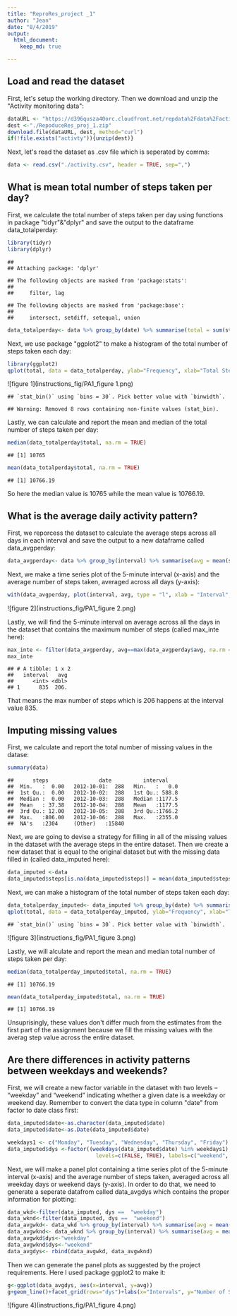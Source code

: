```yaml
---
title: "ReproRes_project _1"
author: "Jean"
date: "8/4/2019"
output: 
  html_document:
    keep_md: true

---
```




## Load and read the dataset

First, let's setup the working directory. Then we download and unzip the "Activity monitoring data":


```r
dataURL <- "https://d396qusza40orc.cloudfront.net/repdata%2Fdata%2Factivity.zip"
dest <-"./RepoduceRes_proj_1.zip"
download.file(dataURL, dest, method="curl")
if(!file.exists("activty")){unzip(dest)}
```

Next, let's read the dataset as .csv file which is seperated by comma:

```r
data <- read.csv("./activity.csv", header = TRUE, sep=",")
```

## What is mean total number of steps taken per day?

First, we calculate the total number of steps taken per day using functions in package "tidyr"&"dplyr" and save the output to the dataframe data_totalperday:


```r
library(tidyr)
library(dplyr)
```

```
## 
## Attaching package: 'dplyr'
```

```
## The following objects are masked from 'package:stats':
## 
##     filter, lag
```

```
## The following objects are masked from 'package:base':
## 
##     intersect, setdiff, setequal, union
```

```r
data_totalperday<- data %>% group_by(date) %>% summarise(total = sum(steps))
```

Next, we use package "ggplot2" to make a histogram of the total number of steps taken each day:


```r
library(ggplot2)
qplot(total, data = data_totalperday, ylab="Frequency", xlab="Total Steps per Day")
```
![figure 1](instructions_fig/PA1_figure 1.png)
```
## `stat_bin()` using `bins = 30`. Pick better value with `binwidth`.
```

```
## Warning: Removed 8 rows containing non-finite values (stat_bin).
```




Lastly, we can calculate and report the mean and median of the total number of steps taken per day:


```r
median(data_totalperday$total, na.rm = TRUE)
```

```
## [1] 10765
```

```r
mean(data_totalperday$total, na.rm = TRUE)
```

```
## [1] 10766.19
```

So here the median value is 10765 while the mean value is 10766.19.

## What is the average daily activity pattern?

First, we reporcess the dataset to calculate the average steps across all days in each interval and save the output to a new dataframe called data_avgperday:


```r
data_avgperday<- data %>% group_by(interval) %>% summarise(avg = mean(steps, na.rm = TRUE))
```

Next, we make a time series plot  of the 5-minute interval (x-axis) and the average number of steps taken, averaged across all days (y-axis):


```r
with(data_avgperday, plot(interval, avg, type = "l", xlab = "Interval", ylab = "Average Steps across Days"))
```

![figure 2](instructions_fig/PA1_figure 2.png)

Lastly, we will find the 5-minute interval on average across all the days in the dataset that contains the maximum number of steps (called max_inte here):


```r
max_inte <- filter(data_avgperday, avg==max(data_avgperday$avg, na.rm = TRUE))
max_inte
```

```
## # A tibble: 1 x 2
##   interval   avg
##      <int> <dbl>
## 1      835  206.
```

That means the max number of steps which is 206 happens at the interval value 835.

## Imputing missing values

First, we calculate and report the total number of missing values in the datase:


```r
summary(data)
```

```
##      steps                date          interval     
##  Min.   :  0.00   2012-10-01:  288   Min.   :   0.0  
##  1st Qu.:  0.00   2012-10-02:  288   1st Qu.: 588.8  
##  Median :  0.00   2012-10-03:  288   Median :1177.5  
##  Mean   : 37.38   2012-10-04:  288   Mean   :1177.5  
##  3rd Qu.: 12.00   2012-10-05:  288   3rd Qu.:1766.2  
##  Max.   :806.00   2012-10-06:  288   Max.   :2355.0  
##  NA's   :2304     (Other)   :15840
```

Next, we are going to devise a strategy for filling in all of the missing values in the dataset with the average steps in the entire dataset. Then we create a new dataset that is equal to the original dataset but with the missing data filled in (called data_imputed here):


```r
data_imputed <-data
data_imputed$steps[is.na(data_imputed$steps)] = mean(data_imputed$steps, na.rm = TRUE)
```

Next, we can make a histogram of the total number of steps taken each day:


```r
data_totalperday_imputed<- data_imputed %>% group_by(date) %>% summarise(total = sum(steps))
qplot(total, data = data_totalperday_imputed, ylab="Frequency", xlab="Total Steps per Day")
```

```
## `stat_bin()` using `bins = 30`. Pick better value with `binwidth`.
```

![figure 3](instructions_fig/PA1_figure 3.png)

Lastly, we will alculate and report the mean and median total number of steps taken per day:


```r
median(data_totalperday_imputed$total, na.rm = TRUE)
```

```
## [1] 10766.19
```

```r
mean(data_totalperday_imputed$total, na.rm = TRUE)
```

```
## [1] 10766.19
```

Unsuprisingly, these values don't differ much from the estimates from the first part of the assignment because we fill the missing values with the averag step value across the entire dataset.

## Are there differences in activity patterns between weekdays and weekends?

First, we will create a new factor variable in the dataset with two levels – “weekday” and “weekend” indicating whether a given date is a weekday or weekend day. Remember to convert the data type in column "date" from factor to date class first:


```r
data_imputed$date<-as.character(data_imputed$date)
data_imputed$date<-as.Date(data_imputed$date)

weekdays1 <- c("Monday", "Tuesday", "Wednesday", "Thursday", "Friday")
data_imputed$dys <-factor((weekdays(data_imputed$date) %in% weekdays1), 
                            levels=c(FALSE, TRUE), labels=c("weekend", "weekday"))
```

Next, we will make a panel plot containing a time series plot of the 5-minute interval (x-axis) and the average number of steps taken, averaged across all weekday days or weekend days (y-axis). In order to do that, we need to generate a seperate datafrom called data_avgdys which contains the proper information for plotting:


```r
data_wkd<-filter(data_imputed, dys ==  "weekday")
data_wknd<-filter(data_imputed, dys ==  "weekend")
data_avgwkd<- data_wkd %>% group_by(interval) %>% summarise(avg = mean(steps, na.rm = TRUE))
data_avgwknd<- data_wknd %>% group_by(interval) %>% summarise(avg = mean(steps, na.rm = TRUE))
data_avgwkd$dys<-"weekday"
data_avgwknd$dys<-"weekend"
data_avgdys<- rbind(data_avgwkd, data_avgwknd)
```

Then we can generate the panel plots as suggested by the project requirements. Here I used package ggplot2 to make it: 


```r
g<-ggplot(data_avgdys, aes(x=interval, y=avg))
g+geom_line()+facet_grid(rows="dys")+labs(x="Intervals", y="Number of Steps")
```

![figure 4](instructions_fig/PA1_figure 4.png)

